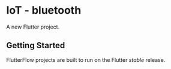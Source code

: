 # IoT - bluetooth

A new Flutter project.

## Getting Started

FlutterFlow projects are built to run on the Flutter _stable_ release.
